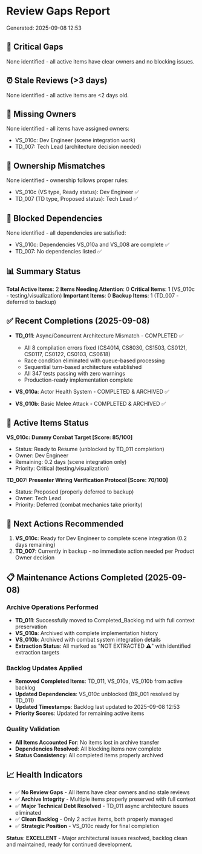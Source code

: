 # Review Gaps Report
Generated: 2025-09-08 12:53

## 🚨 Critical Gaps
None identified - all active items have clear owners and no blocking issues.

## ⏰ Stale Reviews (>3 days)
None identified - all active items are <2 days old.

## 👤 Missing Owners
None identified - all items have assigned owners:
- VS_010c: Dev Engineer (scene integration work)
- TD_007: Tech Lead (architecture decision needed)

## 🔄 Ownership Mismatches  
None identified - ownership follows proper rules:
- VS_010c (VS type, Ready status): Dev Engineer ✅
- TD_007 (TD type, Proposed status): Tech Lead ✅

## 🚧 Blocked Dependencies
None identified - all dependencies are satisfied:
- VS_010c: Dependencies VS_010a and VS_008 are complete ✅
- TD_007: No dependencies listed ✅

## 📊 Summary Status
**Total Active Items**: 2
**Items Needing Attention**: 0 
**Critical Items**: 1 (VS_010c - testing/visualization)
**Important Items**: 0 
**Backup Items**: 1 (TD_007 - deferred to backup)

## ✅ Recent Completions (2025-09-08)
- **TD_011**: Async/Concurrent Architecture Mismatch - COMPLETED ✅
  - All 8 compilation errors fixed (CS4014, CS8030, CS1503, CS0121, CS0117, CS0122, CS0103, CS0618)
  - Race condition eliminated with queue-based processing
  - Sequential turn-based architecture established
  - All 347 tests passing with zero warnings
  - Production-ready implementation complete
  
- **VS_010a**: Actor Health System - COMPLETED & ARCHIVED ✅
- **VS_010b**: Basic Melee Attack - COMPLETED & ARCHIVED ✅

## 🎯 Active Items Status
**VS_010c: Dummy Combat Target [Score: 85/100]**
- Status: Ready to Resume (unblocked by TD_011 completion)
- Owner: Dev Engineer
- Remaining: 0.2 days (scene integration only)
- Priority: Critical (testing/visualization)

**TD_007: Presenter Wiring Verification Protocol [Score: 70/100]**
- Status: Proposed (properly deferred to backup)
- Owner: Tech Lead
- Priority: Deferred (combat mechanics take priority)

## 🎯 Next Actions Recommended
1. **VS_010c**: Ready for Dev Engineer to complete scene integration (0.2 days remaining)
2. **TD_007**: Currently in backup - no immediate action needed per Product Owner decision

## 📋 Maintenance Actions Completed (2025-09-08)

### Archive Operations Performed
- **TD_011**: Successfully moved to Completed_Backlog.md with full context preservation
- **VS_010a**: Archived with complete implementation history 
- **VS_010b**: Archived with combat system integration details
- **Extraction Status**: All marked as "NOT EXTRACTED ⚠️" with identified extraction targets

### Backlog Updates Applied  
- **Removed Completed Items**: TD_011, VS_010a, VS_010b from active backlog
- **Updated Dependencies**: VS_010c unblocked (BR_001 resolved by TD_011)  
- **Updated Timestamps**: Backlog last updated to 2025-09-08 12:53
- **Priority Scores**: Updated for remaining active items

### Quality Validation
- **All Items Accounted For**: No items lost in archive transfer
- **Dependencies Resolved**: All blocking items now complete
- **Status Consistency**: All completed items properly archived

## 📈 Health Indicators

- ✅ **No Review Gaps** - All items have clear owners and no stale reviews
- ✅ **Archive Integrity** - Multiple items properly preserved with full context  
- ✅ **Major Technical Debt Resolved** - TD_011 async architecture issues eliminated
- ✅ **Clean Backlog** - Only 2 active items, both properly managed
- ✅ **Strategic Position** - VS_010c ready for final completion

**Status**: **EXCELLENT** - Major architectural issues resolved, backlog clean and maintained, ready for continued development.